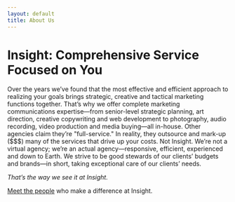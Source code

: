 ```yaml
---
layout: default
title: About Us
---
```


# Insight: Comprehensive Service Focused on You

Over the years we’ve found that the most effective and efficient approach to realizing your goals brings strategic, creative and tactical marketing functions together. That’s why we offer complete marketing communications expertise—from senior-level strategic planning, art direction, creative copywriting and web development to photography, audio recording, video production and media buying—all in-house. Other agencies claim they’re "full-service." In reality, they outsource and mark-up ($$$) many of the services that drive up your costs. Not Insight. We’re not a virtual agency; we’re an actual agency—responsive, efficient, experienced and down to Earth. We strive to be good stewards of our clients’ budgets and brands—in short, taking exceptional care of our clients’ needs.

*That’s the way we see it at Insight.*

[Meet the people](/staff-bios "Staff Bios") who make a difference at Insight.